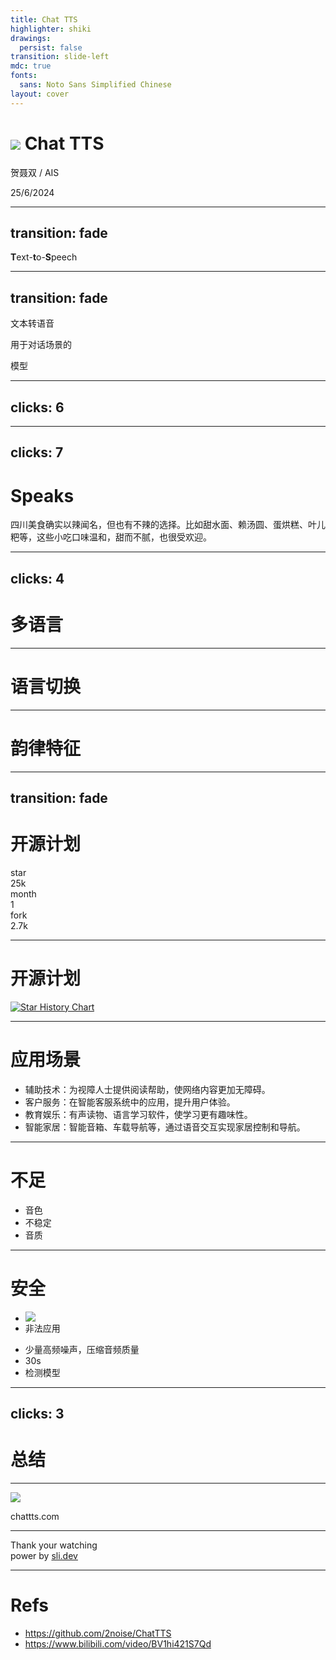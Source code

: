```yaml
---
title: Chat TTS 
highlighter: shiki
drawings:
  persist: false
transition: slide-left
mdc: true
fonts:
  sans: Noto Sans Simplified Chinese
layout: cover
---
```


<h1 class="flex items-center gap-4 color-primary"><img class="h-14 inline-block" src="/logo.svg"/> Chat TTS</h1>


贺聂双 / <span text-3>AIS</span>   

<p class="fixed bottom-10 text-3 color-gray">
 25/6/2024
</p>


---
transition: fade
---

<div h-full flex items-center justify-center color-primary>
  <div class="slide-text-primary text-20"><strong class="inline-block color-red">T</strong>ext-<strong class="inline-block color-red">t</strong>o-<strong class="inline-block color-red">S</strong>peech</div>
</div>


---
transition: fade
---

<div h-full flex items-center justify-center color-primary text-20 >
  <p relative v-motion :initial="{ x: 60 }" :enter="{ x: 60 }" :click-2="{x: 0}">
    文本转语音
    <div v-click="1" class="chat absolute  text-8 left-0">
      用于对话场景的
    </div>
  </p>

  <div v-click="2" v-motion :initial="{ x: -30 }" :enter="{ x: 0 }">模型</div>
</div>


<style scoped>

.chat.slidev-vclick-target {
  --at-apply: top--15 transition-all duration-500;
}

.chat.slidev-vclick-hidden {
  --at-apply: top--10;
}
</style>




---
clicks: 6
---


<div h-full flex flex-col items-center justify-center gap-6>
  <Audio v-click="1" src="/introduce.wav" tag='ChatTTS' text='这个模型是专门为对话场景设计的,目前只支持英文跟中文。
最大的模型是使用了十万小时的一个中英文数据训练的。
然后在huggingface上开源了一个四万小时的未监督微调的模型。' :start="$clicks === 2" />


  <div class="flex justify-end items-center gap-10 w-full">
    <Play v-click="5" src="/introduce-detail-1.wav" :start="$clicks===6"/>
    <Play v-click="3" src="/introduce-detail-0.wav" :start="$clicks===4"/>
  </div>
</div>




---
clicks: 7
---

<h1 color-primary>Speaks</h1>


<div h-95 flex flex-col items-center justify-center gap-10>

  <div v-click="1" class="shadow-lg p-6 rounded-1">
    四川美食确实以辣闻名，但也有不辣的选择。比如甜水面、赖汤圆、蛋烘糕、叶儿粑等，这些小吃口味温和，甜而不腻，也很受欢迎。
  </div>

  <div flex justify-end w-full gap-10>
    <Play v-click="6" src="/introduce-detail-0.wav" :start="$clicks===7"/>
    <Play v-click="4" src="/introduce-detail-0.wav" :start="$clicks===5"/>
    <Play v-click="2" src="/introduce-detail-0.wav" :start="$clicks===3"/>
  </div>
</div>





---
clicks: 4
---

<h1 color-primary>多语言</h1>


<div h-90 flex flex-col items-center justify-center gap-10>

  <Audio v-click="1" class="w-160" src="/zh-chattts.wav" tag='ChatTTS' text='ChatTTS是一款强大的对话式文本转语音的模型.' :start="$clicks ===2" />

  <Audio v-click="3" class="w-160" src="/en-chattts.wav" tag='ChatTTS' text='ChatTTS is a text-to-speech model designed for dialogue applications.' :start="$clicks ===4" />
</div>


---

<h1 color-primary>语言切换</h1>


---

<h1 color-primary>韵律特征</h1>



---
transition: fade
---

<h1 color-primary>开源计划</h1>


<div h-90 flex  items-center justify-center gap-10>

  <div v-click="2" flex text-14 gap-4>
    <div>star</div>
    <div color-primary font-bold>25k</div>
  </div>

  <div v-click="1" flex text-14 gap-4>
    <div>month</div>
    <div color-primary font-bold>1</div>
  </div>


  <div v-click="3" flex text-14 gap-4>
    <div>fork</div>
    <div color-primary font-bold>2.7k</div>
  </div>

</div>




---

<h1 color-primary>开源计划</h1>


<div h-full flex items-center justify-center gap-10>
  
  [![Star History Chart](https://api.star-history.com/svg?repos=2noise/ChatTTS&type=Date)](https://star-history.com/#2noise/ChatTTS&Date)

</div>


<style scoped>
  img{
    --at-apply: w-80%;
  }
</style>

---

<h1 color-primary>应用场景</h1>


<div mt-30 text-6>

  <v-clicks>

  - 辅助技术：为视障人士提供阅读帮助，使网络内容更加无障碍。
  - 客户服务：在智能客服系统中的应用，提升用户体验。
  - 教育娱乐：有声读物、语言学习软件，使学习更有趣味性。
  - 智能家居：智能音箱、车载导航等，通过语音交互实现家居控制和导航。
  </v-clicks>
</div>


---

<h1 color-primary>不足</h1>



<div h-90 flex items-center justify-start gap-10 text-6>



<v-clicks>


- 音色
- 不稳定
- 音质
</v-clicks>



</div>


---


<h1 color-primary>安全</h1>



<div h-90 flex items-center justify-start gap-10 text-6>

  <ul>
    <li v-click="1">
      <div class="blur-sm">
        <img src="/curve.svg" h-13 w-30/>
      </div>
    </li>
    <li v-click="2">非法应用</li>
  </ul>



  <ul ml-50>
    <li v-click="3">少量高频噪声，压缩音频质量</li>
    <li v-click="4">30s</li>
    <li v-click="5">检测模型</li>
  </ul>

</div>




---
clicks: 3
---

<h1 color-primary>总结</h1>



<div h-90 flex flex-col items-center justify-center>
  <Audio v-click="1" src="/introduce.wav" tag='ChatTTS' text='语音合成作为生成式AI的重要组成部分，不仅需关注其技术应用和发展，更需要在伦理和技术实现上找到平衡点。' :start="$clicks === 2" />
</div>






---

<div>
  <img h-80 m-auto src="/url.png"/>
  <p text-12 text-center color-primary>chattts.com</p>
</div>


---

<div h-full flex flex-col items-center justify-center>
  <div class="slide-text-primary text-20 color-primary">Thank your watching</div>
  <div w-full text-right mr-45 color-gray-300>
    <span>power by </span>
    <a href="https://github.com/sujianqingfeng/talks">
      sli.dev
    </a>
  </div>
</div>


---


<h1 color-primary>Refs</h1>

- https://github.com/2noise/ChatTTS
- https://www.bilibili.com/video/BV1hi421S7Qd